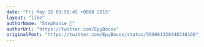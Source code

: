 ```yaml
---
date: "Fri May 15 03:58:45 +0000 2015"
layout: "like"
authorName: "Stephanie 🌹"
authorUrl: "https://twitter.com/EpyBocos"
originalPost: "https://twitter.com/EpyBocos/status/599061328448348160"
---
```

